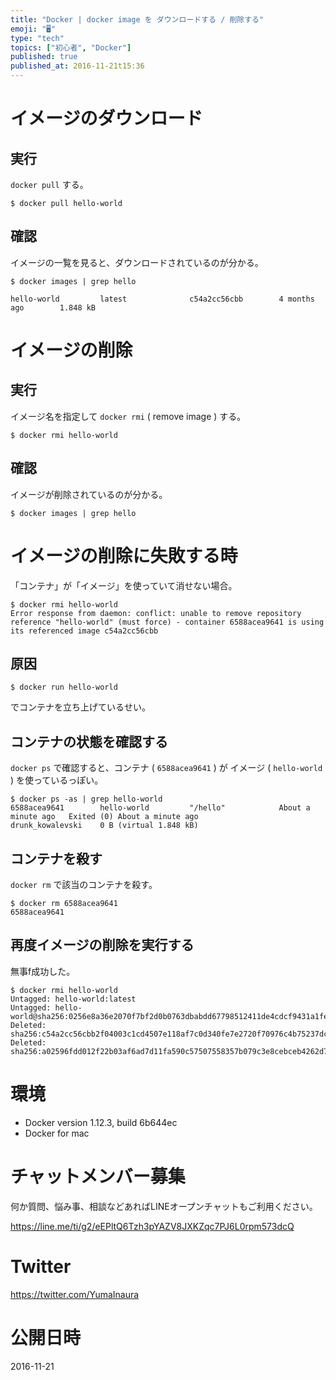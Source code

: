 ```yaml
---
title: "Docker | docker image を ダウンロードする / 削除する"
emoji: "🖥"
type: "tech"
topics: ["初心者", "Docker"]
published: true
published_at: 2016-11-21t15:36
---
```


# イメージのダウンロード

## 実行

`docker pull` する。

`$ docker pull hello-world`

## 確認

イメージの一覧を見ると、ダウンロードされているのが分かる。

```
$ docker images | grep hello

hello-world         latest              c54a2cc56cbb        4 months ago        1.848 kB
```

# イメージの削除

## 実行

イメージ名を指定して `docker rmi` ( remove image ) する。

```
$ docker rmi hello-world
```

## 確認

イメージが削除されているのが分かる。

```
$ docker images | grep hello
```

# イメージの削除に失敗する時

「コンテナ」が「イメージ」を使っていて消せない場合。

```
$ docker rmi hello-world
Error response from daemon: conflict: unable to remove repository reference "hello-world" (must force) - container 6588acea9641 is using its referenced image c54a2cc56cbb
```

## 原因

```
$ docker run hello-world
```

でコンテナを立ち上げているせい。


## コンテナの状態を確認する

`docker ps` で確認すると、コンテナ ( `6588acea9641` ) が イメージ ( `hello-world` ) を使っているっぽい。

```
$ docker ps -as | grep hello-world
6588acea9641        hello-world         "/hello"            About a minute ago   Exited (0) About a minute ago                       drunk_kowalevski    0 B (virtual 1.848 kB)
````

## コンテナを殺す

`docker rm` で該当のコンテナを殺す。

```
$ docker rm 6588acea9641
6588acea9641
```

## 再度イメージの削除を実行する

無事f成功した。

```
$ docker rmi hello-world
Untagged: hello-world:latest
Untagged: hello-world@sha256:0256e8a36e2070f7bf2d0b0763dbabdd67798512411de4cdcf9431a1feb60fd9
Deleted: sha256:c54a2cc56cbb2f04003c1cd4507e118af7c0d340fe7e2720f70976c4b75237dc
Deleted: sha256:a02596fdd012f22b03af6ad7d11fa590c57507558357b079c3e8cebceb4262d7
```

# 環境

- Docker version 1.12.3, build 6b644ec
- Docker for mac








<!-- Update From Qiita API -->

# チャットメンバー募集


何か質問、悩み事、相談などあればLINEオープンチャットもご利用ください。

https://line.me/ti/g2/eEPltQ6Tzh3pYAZV8JXKZqc7PJ6L0rpm573dcQ





# Twitter


https://twitter.com/YumaInaura


<!-- Update From Qiita API -->



# 公開日時

2016-11-21
